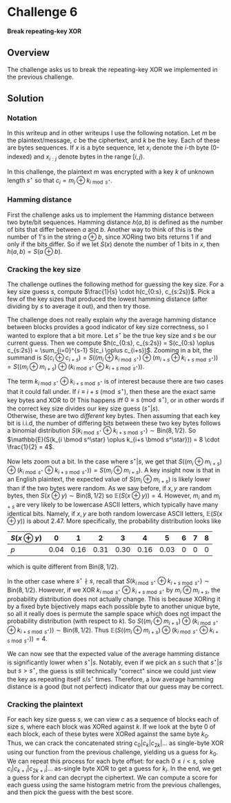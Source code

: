 # Challenge 6

**Break repeating-key XOR**

## Overview

The challenge asks us to break the repeating-key XOR we implemented in the previous challenge.

## Solution

### Notation

In this writeup and in other writeups I use the following notation. Let $m$ be the plaintext/message, $c$ be the ciphertext, and $k$ be the key. Each of these are bytes sequences. If $x$ is a byte sequence, let $x_i$ denote the $i$-th byte (0-indexed) and $x_{i:j}$ denote bytes in the range $[i, j)$.

In this challenge, the plaintext $m$ was encrypted with a key $k$ of unknown length $s^\star$ so that $c_i = m_i \oplus k_{i \bmod s^\star}$.

### Hamming distance

First the challenge asks us to implement the Hamming distance between two byte/bit sequences. Hamming distance $h(a,b)$ is defined as the number of bits that differ between $a$ and $b$. Another way to think of this is the number of 1's in the string $a \oplus b$, since XORing two bits returns 1 if and only if the bits differ. So if we let $S(x)$ denote the number of 1 bits in $x$, then $h(a, b) = S(a \oplus b)$.

### Cracking the key size

The challenge outlines the following method for guessing the key size. For a key size guess $s$, compute $\frac{1}{s} \cdot h(c_{0:s}, c_{s:2s})$. Pick a few of the key sizes that produced the lowest hamming distance (after dividing by $s$ to average it out), and then try those.

The challenge does not really explain _why_ the average hamming distance between blocks provides a good indicator of key size correctness, so I wanted to explore that a bit more. Let $s^\star$ be the true key size and $s$ be our current guess. Then we compute $h(c_{0:s}, c_{s:2s}) = S(c_{0:s} \oplus c_{s:2s}) = \sum_{i=0}^{s-1} S(c_i \oplus c_{i+s})$. Zooming in a bit, the summand is $S(c_i \oplus c_{i+s}) = S((m_i \oplus k_{i \bmod s^\star}) \oplus (m_{i+s} \oplus k_{i+s \bmod s^\star})) = S((m_i \oplus m_{i+s}) \oplus (k_{i \bmod s^\star} \oplus k_{i+s \bmod s^\star}))$.

The term $k_{i \bmod s^\star} \oplus k_{i+s \bmod s^\star}$ is of interest because there are two cases that it could fall under. If $i \equiv i+s \pmod{s^\star}$, then these are the exact same key bytes and XOR to $0$! This happens iff $0 \equiv s \pmod{s^\star}$, or in other words if the correct key size divides our key size guess ($s^\star | s$). \
Otherwise, these are two _different_ key bytes. Then assuming that each key bit is i.i.d, the number of differing bits between these two key bytes follows a binomial distribution $S(k_{i \bmod s^\star} \oplus k_{i+s \bmod s^\star}) \sim \mathrm{Bin}(8, 1/2)$. So $\mathbb{E}(S(k_{i \bmod s^\star} \oplus k_{i+s \bmod s^\star})) = 8 \cdot \frac{1}{2} = 4$.

Now lets zoom out a bit. In the case where $s^\star | s$, we get that $S((m_i \oplus m_{i+s}) \oplus (k_{i \bmod s^\star} \oplus k_{i+s \bmod s^\star})) = S(m_i \oplus m_{i+s})$. A key insight now is that in an English plaintext, the expected value of $S(m_i \oplus m_{i+s})$ is likely lower than if the two bytes were random. As we saw before, if $x,y$ are random bytes, then $S(x \oplus y) \sim \mathrm{Bin}(8, 1/2)$ so $\mathbb{E}(S(x \oplus y)) = 4$. However, $m_i$ and $m_{i+s}$ are very likely to be lowercase ASCII letters, which typically have many identical bits. Namely, if $x,y$ are both random lowercase ASCII letters, $\mathbb{E}(S(x \oplus y))$ is about $2.47$. More specifically, the probability distribution looks like

| $S(x \oplus y)$ | 0    | 1    | 2    | 3    | 4    | 5    | 6 | 7 | 8 |
|--------------------------|------|------|------|------|------|------|------|------|------|
| $p$                     | 0.04 | 0.16 | 0.31 | 0.30 | 0.16 | 0.03 | 0 | 0 | 0 |

which is quite different from $\mathrm{Bin}(8, 1/2)$.

In the other case where $s^\star \nmid s$, recall that $S(k_{i \bmod s^\star} \oplus k_{i+s \bmod s^\star}) \sim \mathrm{Bin}(8, 1/2)$. However, if we XOR $k_{i \bmod s^\star} \oplus k_{i+s \bmod s^\star}$ by $m_i \oplus m_{i+s}$, the probability distribution does not actually change. This is because XORing it by a fixed byte bijectively maps each possible byte to another unique byte, so all it really does is permute the sample space which does not impact the probability distribution (with respect to $k$). So $S((m_i \oplus m_{i+s}) \oplus (k_{i \bmod s^\star} \oplus k_{i+s \bmod s^\star})) \sim \mathrm{Bin}(8, 1/2)$. Thus $\mathbb{E}(S((m_i \oplus m_{i+s}) \oplus (k_{i \bmod s^\star} \oplus k_{i+s \bmod s^\star})) = 4$.

We can now see that the expected value of the average hamming distance is significantly lower when $s^\star | s$. Notably, even if we pick an $s$ such that $s^\star | s$ but $s > s^\star$, the guess is still technically "correct" since we could just view the key as repeating itself $s / s^\star$ times. Therefore, a low average hamming distance is a good (but not perfect) indicator that our guess may be correct.

### Cracking the plaintext

For each key size guess $s$, we can view $c$ as a sequence of blocks each of size $s$, where each block was XORed against $k$. If we look at the byte 0 of each block, each of these bytes were XORed against the same byte $k_0$. Thus, we can crack the concatenated string $c_0 | c_k | c_{2k} | \ldots$ as single-byte XOR using our function from the previous challenge, yielding us a guess for $k_0$. We can repeat this process for each byte offset: for each $0 \leq i < s$, solve $c_{i} | c_{k+i} | c_{2k+i} | \ldots$ as-single byte XOR to get a guess for $k_i$. In the end, we get a guess for $k$ and can decrypt the ciphertext. We can compute a score for each guess using the same histogram metric from the previous challenges, and then pick the guess with the best score.
